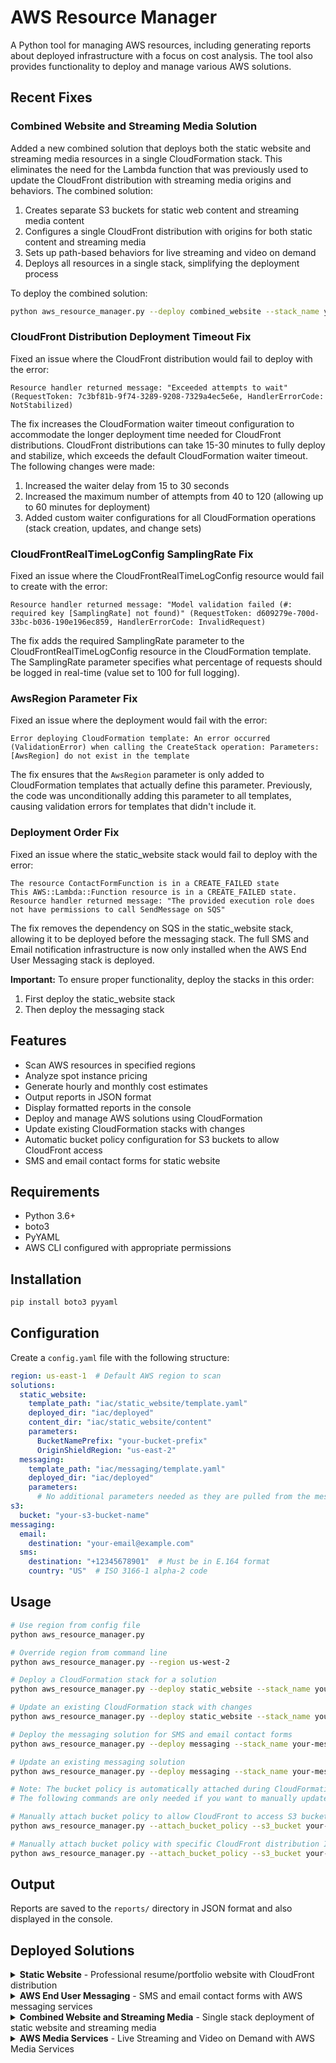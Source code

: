 # AWS Resource Manager

A Python tool for managing AWS resources, including generating reports about deployed infrastructure with a focus on cost analysis. The tool also provides functionality to deploy and manage various AWS solutions.

## Recent Fixes

### Combined Website and Streaming Media Solution

Added a new combined solution that deploys both the static website and streaming media resources in a single CloudFormation stack. This eliminates the need for the Lambda function that was previously used to update the CloudFront distribution with streaming media origins and behaviors. The combined solution:

1. Creates separate S3 buckets for static web content and streaming media content
2. Configures a single CloudFront distribution with origins for both static content and streaming media
3. Sets up path-based behaviors for live streaming and video on demand
4. Deploys all resources in a single stack, simplifying the deployment process

To deploy the combined solution:
```bash
python aws_resource_manager.py --deploy combined_website --stack_name your-combined-stack-name
```

### CloudFront Distribution Deployment Timeout Fix

Fixed an issue where the CloudFront distribution would fail to deploy with the error:
```
Resource handler returned message: "Exceeded attempts to wait" (RequestToken: 7c3bf81b-9f74-3289-9208-7329a4ec5e6e, HandlerErrorCode: NotStabilized)
```

The fix increases the CloudFormation waiter timeout configuration to accommodate the longer deployment time needed for CloudFront distributions. CloudFront distributions can take 15-30 minutes to fully deploy and stabilize, which exceeds the default CloudFormation waiter timeout. The following changes were made:

1. Increased the waiter delay from 15 to 30 seconds
2. Increased the maximum number of attempts from 40 to 120 (allowing up to 60 minutes for deployment)
3. Added custom waiter configurations for all CloudFormation operations (stack creation, updates, and change sets)

### CloudFrontRealTimeLogConfig SamplingRate Fix

Fixed an issue where the CloudFrontRealTimeLogConfig resource would fail to create with the error:
```
Resource handler returned message: "Model validation failed (#: required key [SamplingRate] not found)" (RequestToken: d609279e-700d-33bc-b036-190e196ec859, HandlerErrorCode: InvalidRequest)
```

The fix adds the required SamplingRate parameter to the CloudFrontRealTimeLogConfig resource in the CloudFormation template. The SamplingRate parameter specifies what percentage of requests should be logged in real-time (value set to 100 for full logging).

### AwsRegion Parameter Fix

Fixed an issue where the deployment would fail with the error:
```
Error deploying CloudFormation template: An error occurred (ValidationError) when calling the CreateStack operation: Parameters: [AwsRegion] do not exist in the template
```

The fix ensures that the `AwsRegion` parameter is only added to CloudFormation templates that actually define this parameter. Previously, the code was unconditionally adding this parameter to all templates, causing validation errors for templates that didn't include it.

### Deployment Order Fix

Fixed an issue where the static_website stack would fail to deploy with the error:
```
The resource ContactFormFunction is in a CREATE_FAILED state
This AWS::Lambda::Function resource is in a CREATE_FAILED state.
Resource handler returned message: "The provided execution role does not have permissions to call SendMessage on SQS"
```

The fix removes the dependency on SQS in the static_website stack, allowing it to be deployed before the messaging stack. The full SMS and Email notification infrastructure is now only installed when the AWS End User Messaging stack is deployed.

**Important:** To ensure proper functionality, deploy the stacks in this order:
1. First deploy the static_website stack
2. Then deploy the messaging stack

## Features

- Scan AWS resources in specified regions
- Analyze spot instance pricing
- Generate hourly and monthly cost estimates
- Output reports in JSON format
- Display formatted reports in the console
- Deploy and manage AWS solutions using CloudFormation
- Update existing CloudFormation stacks with changes
- Automatic bucket policy configuration for S3 buckets to allow CloudFront access
- SMS and email contact forms for static website

## Requirements

- Python 3.6+
- boto3
- PyYAML
- AWS CLI configured with appropriate permissions

## Installation

```bash
pip install boto3 pyyaml
```

## Configuration

Create a `config.yaml` file with the following structure:

```yaml
region: us-east-1  # Default AWS region to scan
solutions:
  static_website:
    template_path: "iac/static_website/template.yaml"
    deployed_dir: "iac/deployed"
    content_dir: "iac/static_website/content"
    parameters:
      BucketNamePrefix: "your-bucket-prefix"
      OriginShieldRegion: "us-east-2"
  messaging:
    template_path: "iac/messaging/template.yaml"
    deployed_dir: "iac/deployed"
    parameters:
      # No additional parameters needed as they are pulled from the messaging section
s3:
  bucket: "your-s3-bucket-name"
messaging:
  email:
    destination: "your-email@example.com"
  sms:
    destination: "+12345678901"  # Must be in E.164 format
    country: "US"  # ISO 3166-1 alpha-2 code
```

## Usage

```bash
# Use region from config file
python aws_resource_manager.py

# Override region from command line
python aws_resource_manager.py --region us-west-2

# Deploy a CloudFormation stack for a solution
python aws_resource_manager.py --deploy static_website --stack_name your-stack-name

# Update an existing CloudFormation stack with changes
python aws_resource_manager.py --deploy static_website --stack_name your-stack-name --update

# Deploy the messaging solution for SMS and email contact forms
python aws_resource_manager.py --deploy messaging --stack_name your-messaging-stack --static_website_stack your-static-website-stack

# Update an existing messaging solution
python aws_resource_manager.py --deploy messaging --stack_name your-messaging-stack --static_website_stack your-static-website-stack --update

# Note: The bucket policy is automatically attached during CloudFormation deployment.
# The following commands are only needed if you want to manually update an existing bucket policy:

# Manually attach bucket policy to allow CloudFront to access S3 bucket
python aws_resource_manager.py --attach_bucket_policy --s3_bucket your-s3-bucket-name

# Manually attach bucket policy with specific CloudFront distribution ID
python aws_resource_manager.py --attach_bucket_policy --s3_bucket your-s3-bucket-name --cloudfront_distribution_id EDFDVBD6EXAMPLE
```

## Output

Reports are saved to the `reports/` directory in JSON format and also displayed in the console.

## Deployed Solutions

<details>
<summary><strong>Static Website</strong> - Professional resume/portfolio website with CloudFront distribution</summary>

### Static Website Solution

This solution deploys a professional resume/portfolio website using AWS CloudFormation. The architecture includes:

- S3 bucket for hosting static content
- CloudFront distribution for global content delivery
- WAF (Web Application Firewall) for security
- CloudWatch Logs for monitoring
- Origin Shield for improved caching and reduced origin load
- SMS and email contact forms with AWS End User Messaging
- API Gateway and Lambda for processing contact form submissions

The static website features a responsive design with collapsible sections for work experience and solution demonstrations.

### Deployment Instructions

1. Update the configuration in `config.yaml` with your preferred settings:
   ```yaml
   solutions:
     static_website:
       parameters:
         BucketNamePrefix: "your-bucket-prefix"
         OriginShieldRegion: "us-east-2"
   s3:
     bucket: "your-s3-bucket-name"
   ```

2. Deploy the static_website CloudFormation stack first:
   ```bash
   python aws_resource_manager.py --deploy static_website --stack_name your-stack-name
   ```

3. Upload the website content to the S3 bucket:
   ```bash
   python aws_resource_manager.py --upload_resume --s3_bucket your-s3-bucket-name
   ```

4. The CloudFormation template automatically attaches a bucket policy that allows CloudFront to access the S3 bucket. No additional action is required for this step.

5. Deploy the messaging stack to enable the contact form functionality:
   ```bash
   python aws_resource_manager.py --deploy messaging --stack_name your-messaging-stack --static_website_stack your-stack-name
   ```

6. Access your website using the CloudFront URL provided in the deployment output.

### Customization

To customize the website content:
1. Modify the HTML, CSS, and image files in the `iac/static_website` directory
2. Re-upload the content using the `--upload_resume` flag

### Contact Form Configuration

The static website includes SMS and email contact forms that allow visitors to send messages directly to you. To configure these forms:

1. Update the `messaging` section in your `config.yaml` file:
   ```yaml
   messaging:
     email:
       destination: "your-email@example.com"  # The email address where form submissions will be sent
     sms:
       destination: "+12345678901"  # Your phone number in E.164 format (e.g., +12345678901)
       country: "US"  # Currently only US numbers are supported
       originator_id: "YourName"    # Sender ID for SMS messages (max 11 alphanumeric characters)
   ```

2. Make sure you've already deployed the static_website stack first:
   ```bash
   python aws_resource_manager.py --deploy static_website --stack_name your-stack-name
   ```

3. Then deploy the messaging solution:
   ```bash
   python aws_resource_manager.py --deploy messaging --stack_name your-messaging-stack --static_website_stack your-stack-name
   ```

4. After deployment, the contact form functionality will be available on your website. Visitors can click the email or SMS icons in the top right corner to open the respective contact forms.

**Note:** The email address specified in the configuration must be verified in Amazon SES before it can be used for sending emails. The verification process is initiated automatically during deployment, but you'll need to check your email and confirm the verification.

### Updating Deployed Solutions

To update an existing CloudFormation stack with changes:

```bash
# Update the static website stack
python aws_resource_manager.py --deploy static_website --stack_name your-stack-name --update

# Update the messaging stack
python aws_resource_manager.py --deploy messaging --stack_name your-messaging-stack --static_website_stack your-static-website-stack --update
```

When you update the messaging solution, the static website will be automatically updated with the new API endpoint and the messaging solution will be added to the Solution Demonstrations section.

### Exporting Deployed Template

To export the deployed CloudFormation template for reference:
```bash
python aws_resource_manager.py --deploy static_website --stack_name your-stack-name --export_template
```
The exported template will be saved to the `iac/deployed` directory.

</details>

<details>
<summary><strong>AWS End User Messaging</strong> - SMS and email contact forms with AWS messaging services</summary>

### AWS End User Messaging Solution

This solution deploys the infrastructure needed for SMS and email contact forms using AWS messaging services. The architecture includes:

- AWS PinpointSMSVoice for SMS messaging
- Amazon SES for email delivery
- API Gateway for handling form submissions
- Lambda function for processing messages
- KMS for encryption
- CloudWatch Logs for monitoring

### Deployment Instructions

1. Update the configuration in `config.yaml` with your messaging settings:
   ```yaml
   messaging:
     email:
       destination: "your-email@example.com"  # The email address where form submissions will be sent
     sms:
       destination: "+12345678901"  # Your phone number in E.164 format (e.g., +12345678901)
       country: "US"  # Currently only US numbers are supported
       originator_id: "YourName"    # Sender ID for SMS messages (max 11 alphanumeric characters)
   ```

2. First, make sure you've deployed the static_website stack:
   ```bash
   python aws_resource_manager.py --deploy static_website --stack_name your-static-website-stack
   ```

3. Then deploy the messaging CloudFormation stack:
   ```bash
   python aws_resource_manager.py --deploy messaging --stack_name your-messaging-stack --static_website_stack your-static-website-stack
   ```
   
   **Important:** The `--static_website_stack` parameter is required and should specify the name of the static website stack that you want to update with the messaging API endpoint. This is necessary because there could be multiple static website deployments in the same AWS account.

4. The deployment will automatically update the static website with the API endpoint for the contact forms. If you've already deployed the static website, the messaging solution will be added to the Solution Demonstrations section.

5. If you need to update the messaging solution later:
   ```bash
   python aws_resource_manager.py --deploy messaging --stack_name your-messaging-stack --static_website_stack your-static-website-stack --update
   ```

### Security Considerations

- All data is encrypted using KMS
- API Gateway is configured with appropriate CORS headers
- Lambda function has minimal IAM permissions
- Dead Letter Queue for handling failed message deliveries

</details>

<details>
<summary><strong>Combined Website and Streaming Media</strong> - Single stack deployment of static website and streaming media</summary>

### Combined Website and Streaming Media Solution

This solution deploys a static website with streaming media capabilities using a single CloudFormation stack. The architecture includes:

- Separate S3 buckets for static content and VOD content
- CloudFront distribution with origins for static content, live streaming, and VOD
- MediaLive for ingesting and transcoding live video
- MediaPackage for packaging and protecting live content
- Path-based behaviors for different content types

### Deployment Instructions

1. Update the configuration in `config.yaml` with your preferred settings:
   ```yaml
   solutions:
     combined_website:
       parameters:
         BucketNamePrefix: "your-bucket-prefix"
         OriginShieldRegion: "us-east-2"
         LiveInputType: "RTMP_PUSH"
         LiveInputWhitelistCidr: "0.0.0.0/0"  # Restrict this to your IP range for production
   ```

2. Deploy the combined CloudFormation stack:
   ```bash
   python aws_resource_manager.py --deploy combined_website --stack_name your-combined-stack-name
   ```

3. Upload the website content to the S3 bucket:
   ```bash
   python aws_resource_manager.py --upload_resume --s3_bucket your-s3-bucket-name
   ```

4. Access your website using the CloudFront URL provided in the deployment output.

### Using the Streaming Media Features

#### Live Streaming

1. To stream live content, use a streaming software like OBS Studio or FFmpeg to push to the MediaLive input URL provided in the CloudFormation outputs.
2. Configure your streaming software with the following settings:
   - Protocol: RTMP (or as configured in your deployment)
   - URL: The MediaLive input URL from the CloudFormation outputs
   - Stream key: As provided in the MediaLive input URL
   - Video codec: H.264
   - Audio codec: AAC
   - Resolution: 1080p or 720p recommended
   - Bitrate: 5 Mbps or as needed for your quality requirements

3. On your website, click the "Live Stream" button to view the live stream.

#### Video on Demand (VOD)

1. Upload your video files to the S3 bucket created for VOD content (provided in the CloudFormation outputs).
2. The videos will be automatically processed and made available for streaming.
3. On your website, click the "Video on Demand" button to access the VOD content.

### Security Considerations

- The default configuration allows streaming input from any IP address (0.0.0.0/0). For production use, restrict the `LiveInputWhitelistCidr` parameter to your specific IP range.
- All content is delivered via CloudFront with HTTPS for secure transmission.
- Static web content and streaming media content are stored in separate S3 buckets for enhanced security.
- All S3 buckets have public access blocked and are only accessible through CloudFront.

### Updating the Deployed Solution

To update an existing CloudFormation stack with changes:

```bash
python aws_resource_manager.py --deploy combined_website --stack_name your-combined-stack-name --update
```

</details>

<!-- Additional solutions can be added here following the same pattern -->

<details>
<summary><strong>AWS Media Services</strong> - Live Streaming and Video on Demand with AWS Media Services</summary>

### AWS Media Services Solution

This solution deploys the infrastructure needed for live streaming and video on demand using AWS Media Services. The architecture includes:

- AWS Elemental MediaLive for ingesting and transcoding live video
- AWS Elemental MediaPackage for packaging and protecting live content
- S3 bucket for storing VOD content
- CloudFront for delivering both live streams and VOD content
- Security groups for controlling access to the streaming infrastructure

### Deployment Instructions

1. Update the configuration in `config.yaml` with your preferred settings:
   ```yaml
   solutions:
     streaming_media:
       parameters:
         LiveInputType: "RTMP_PUSH"  # Options: RTMP_PUSH, RTP_PUSH, URL_PULL
         LiveInputWhitelistCidr: "0.0.0.0/0"  # Restrict this to your IP range for production
   ```

2. First, make sure you've deployed the static_website stack:
   ```bash
   python aws_resource_manager.py --deploy static_website --stack_name your-static-website-stack
   ```

3. Then deploy the streaming media CloudFormation stack:
   ```bash
   python aws_resource_manager.py --deploy streaming_media --stack_name your-streaming-media-stack --static_website_stack your-static-website-stack
   ```

4. The deployment will automatically update the static website with streaming media buttons and add the solution to the Solution Demonstrations section.

5. If you need to update the streaming media solution later:
   ```bash
   python aws_resource_manager.py --deploy streaming_media --stack_name your-streaming-media-stack --static_website_stack your-static-website-stack --update
   ```

### Using the Streaming Media Solution

#### Live Streaming

1. To stream live content, use a streaming software like OBS Studio or FFmpeg to push to the MediaLive input URL provided in the CloudFormation outputs.
2. Configure your streaming software with the following settings:
   - Protocol: RTMP (or as configured in your deployment)
   - URL: The MediaLive input URL from the CloudFormation outputs
   - Stream key: As provided in the MediaLive input URL
   - Video codec: H.264
   - Audio codec: AAC
   - Resolution: 1080p or 720p recommended
   - Bitrate: 5 Mbps or as needed for your quality requirements

3. On your website, click the "Live Stream" button to view the live stream.

#### Video on Demand (VOD)

1. Upload your video files to the S3 bucket created for VOD content (provided in the CloudFormation outputs).
2. The videos will be automatically processed and made available for streaming.
3. On your website, click the "Video on Demand" button to access the VOD content.

### Security Considerations

- The default configuration allows streaming input from any IP address (0.0.0.0/0). For production use, restrict the `LiveInputWhitelistCidr` parameter to your specific IP range.
- All content is delivered via CloudFront with HTTPS for secure transmission.
- Consider implementing token-based authentication for sensitive content.

### Troubleshooting

- If the live stream doesn't appear, check that your streaming software is correctly configured and connected to the MediaLive input URL.
- For VOD issues, verify that the video files are properly uploaded to the S3 bucket and have the correct permissions.
- Check CloudWatch Logs for MediaLive and MediaPackage for any error messages.

</details>










